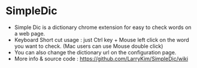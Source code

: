 SimpleDic
=========

* Simple Dic is a dictionary chrome extension for easy to check words on a web page.
* Keyboard Short cut usage : just Ctrl key + Mouse left click on the word you want to check.
  (Mac users can use Mouse double click)
* You can also change the dictionary url on the configuration page.
* More info & source code : https://github.com/LarryKim/SimpleDic/wiki

